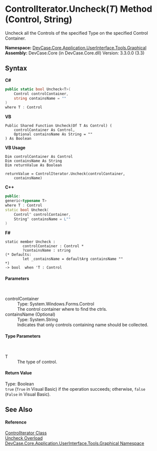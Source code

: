 # ControlIterator.Uncheck(*T*) Method (Control, String)
 

Uncheck all the Controls of the specified Type on the specified Control Container.

**Namespace:**&nbsp;<a href="N_DevCase_Core_Application_UserInterface_Tools_Graphical">DevCase.Core.Application.UserInterface.Tools.Graphical</a><br />**Assembly:**&nbsp;DevCase.Core (in DevCase.Core.dll) Version: 3.3.0.0 (3.3)

## Syntax

**C#**<br />
``` C#
public static bool Uncheck<T>(
	Control controlContainer,
	string containsName = ""
)
where T : Control

```

**VB**<br />
``` VB
Public Shared Function Uncheck(Of T As Control) ( 
	controlContainer As Control,
	Optional containsName As String = ""
) As Boolean
```

**VB Usage**<br />
``` VB Usage
Dim controlContainer As Control
Dim containsName As String
Dim returnValue As Boolean

returnValue = ControlIterator.Uncheck(controlContainer, 
	containsName)
```

**C++**<br />
``` C++
public:
generic<typename T>
where T : Control
static bool Uncheck(
	Control^ controlContainer, 
	String^ containsName = L""
)
```

**F#**<br />
``` F#
static member Uncheck : 
        controlContainer : Control * 
        ?containsName : string 
(* Defaults:
        let _containsName = defaultArg containsName ""
*)
-> bool  when 'T : Control

```


#### Parameters
&nbsp;<dl><dt>controlContainer</dt><dd>Type: System.Windows.Forms.Control<br />The control container where to find the ctrls.</dd><dt>containsName (Optional)</dt><dd>Type: System.String<br />Indicates that only controls containing name should be collected.</dd></dl>

#### Type Parameters
&nbsp;<dl><dt>T</dt><dd>The type of control.</dd></dl>

#### Return Value
Type: Boolean<br />`true` (`True` in Visual Basic) if the operation succeeds; otherwise, `false` (`False` in Visual Basic).

## See Also


#### Reference
<a href="T_DevCase_Core_Application_UserInterface_Tools_Graphical_ControlIterator">ControlIterator Class</a><br /><a href="Overload_DevCase_Core_Application_UserInterface_Tools_Graphical_ControlIterator_Uncheck">Uncheck Overload</a><br /><a href="N_DevCase_Core_Application_UserInterface_Tools_Graphical">DevCase.Core.Application.UserInterface.Tools.Graphical Namespace</a><br />